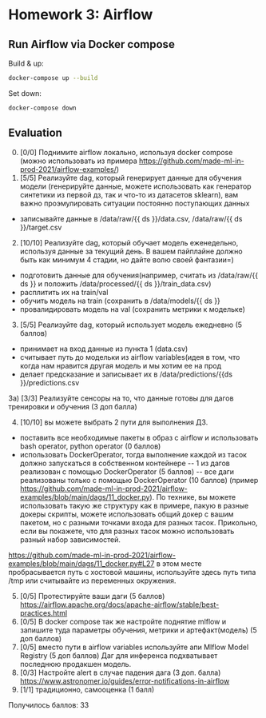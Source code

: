 # Homework 3: Airflow

## Run Airflow via Docker compose

Build & up:

```bash
docker-compose up --build
```  
Set down:

```bash
docker-compose down
```

## Evaluation

0) [0/0] Поднимите airflow локально, используя docker compose (можно использовать из примера https://github.com/made-ml-in-prod-2021/airflow-examples/) 
1) [5/5] Реализуйте dag, который генерирует данные для обучения модели (генерируйте данные, можете использовать как генератор синтетики из первой дз, так и что-то из датасетов sklearn), вам важно проэмулировать ситуации постоянно поступающих данных
- записывайте данные в /data/raw/{{ ds }}/data.csv, /data/raw/{{ ds }}/target.csv

2) [10/10] Реализуйте dag, который обучает модель еженедельно, используя данные за текущий день. В вашем пайплайне должно быть как минимум 4 стадии, но дайте волю своей фантазии=)

- подготовить данные для обучения(например, считать из /data/raw/{{ ds }} и положить /data/processed/{{ ds }}/train_data.csv)
- расплитить их на train/val
- обучить модель на train (сохранить в /data/models/{{ ds }} 
- провалидировать модель на val (сохранить метрики к модельке)

3) [5/5] Реализуйте dag, который использует модель ежедневно (5 баллов)
- принимает на вход данные из пункта 1 (data.csv)
- считывает путь до модельки из airflow variables(идея в том, что когда нам нравится другая модель и мы хотим ее на прод 
- делает предсказание и записывает их в /data/predictions/{{ds }}/predictions.csv

3а) [3/3] Реализуйте сенсоры на то, что данные готовы для дагов тренировки и обучения (3 доп балла)

4) [10/10] вы можете выбрать 2 пути для выполнения ДЗ. 
- поставить все необходимые пакеты в образ с airflow и использовать bash operator, python operator (0 баллов)
- использовать DockerOperator, тогда выполнение каждой из тасок должно запускаться в собственном контейнере
-- 1 из дагов реализован с помощью DockerOperator (5 баллов)
-- все даги реализованы только с помощью DockerOperator (10 баллов) (пример https://github.com/made-ml-in-prod-2021/airflow-examples/blob/main/dags/11_docker.py).
По технике, вы можете использовать такую же структуру как в примере, пакую в разные докеры скрипты, можете использовать общий докер с вашим пакетом, но с разными точками входа для разных тасок. 
Прикольно, если вы покажете, что для разных тасок можно использовать разный набор зависимостей. 

https://github.com/made-ml-in-prod-2021/airflow-examples/blob/main/dags/11_docker.py#L27 в этом месте пробрасывается путь с хостовой машины, используйте здесь путь типа /tmp или считывайте из переменных окружения.

5) [0/5] Протестируйте ваши даги (5 баллов) https://airflow.apache.org/docs/apache-airflow/stable/best-practices.html 
6) [0/5] В docker compose так же настройте поднятие mlflow и запишите туда параметры обучения, метрики и артефакт(модель) (5 доп баллов)
7) [0/5] вместо пути в airflow variables  используйте апи Mlflow Model Registry (5 доп баллов)
Даг для инференса подхватывает последнюю продакшен модель. 
8) [0/3] Настройте alert в случае падения дага (3 доп. балла)
https://www.astronomer.io/guides/error-notifications-in-airflow
9) [1/1] традиционно, самооценка (1 балл)

Получилось баллов: 33